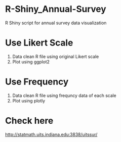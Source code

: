 # R-Shiny_Annual-Survey
R Shiny script for annual survey data visualization
# Use Likert Scale
1) Data clean R file using original Likert scale
2) Plot using ggplot2
# Use Frequency
1) Data clean R file using frequncy data of each scale
2) Plot using plotly
# Check here 
http://statmath.uits.indiana.edu:3838/uitssur/
